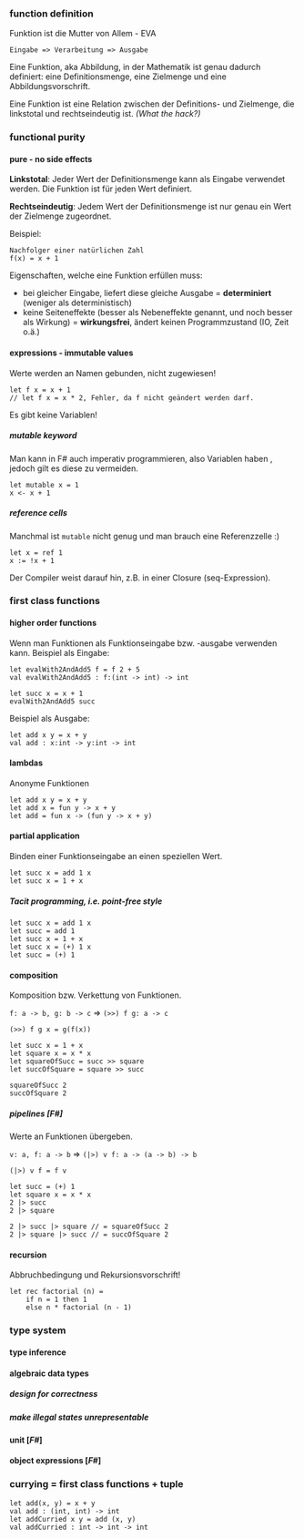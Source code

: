 ### function definition
Funktion ist die Mutter von Allem - EVA

`Eingabe => Verarbeitung => Ausgabe`

Eine Funktion, aka Abbildung, in der Mathematik ist genau dadurch definiert: eine Definitionsmenge, eine Zielmenge und eine Abbildungsvorschrift.

Eine Funktion ist eine Relation zwischen der Definitions- und Zielmenge, die linkstotal und rechtseindeutig ist. *(What the hack?)*

### functional purity
#### pure - no side effects

**Linkstotal**: Jeder Wert der Definitionsmenge kann als Eingabe verwendet werden. Die Funktion ist für jeden Wert definiert.

**Rechtseindeutig**: Jedem Wert der Definitionsmenge ist nur genau ein Wert der Zielmenge zugeordnet.

Beispiel:
```
Nachfolger einer natürlichen Zahl
f(x) = x + 1
```

Eigenschaften, welche eine Funktion erfüllen muss:
* bei gleicher Eingabe, liefert diese gleiche Ausgabe
    = **determiniert** (weniger als deterministisch)
* keine Seiteneffekte (besser als Nebeneffekte genannt, und noch besser als Wirkung)
    = **wirkungsfrei**, ändert keinen Programmzustand (IO, Zeit o.ä.)

#### expressions - immutable values
Werte werden an Namen gebunden, nicht zugewiesen!
```
let f x = x + 1
// let f x = x * 2, Fehler, da f nicht geändert werden darf.
```
Es gibt keine Variablen!
##### mutable keyword
Man kann in F# auch imperativ programmieren, also Variablen haben , jedoch gilt es diese zu vermeiden.
```
let mutable x = 1
x <- x + 1
```
##### reference cells
Manchmal ist `mutable` nicht genug und man brauch eine Referenzzelle :)
```
let x = ref 1
x := !x + 1
```

Der Compiler weist darauf hin, z.B. in einer Closure (seq-Expression).

### first class functions
#### higher order functions
Wenn man Funktionen als Funktionseingabe bzw. -ausgabe verwenden kann.
Beispiel als Eingabe:
```
let evalWith2AndAdd5 f = f 2 + 5
val evalWith2AndAdd5 : f:(int -> int) -> int

let succ x = x + 1
evalWith2AndAdd5 succ
```
Beispiel als Ausgabe:
```
let add x y = x + y
val add : x:int -> y:int -> int
```
#### lambdas
Anonyme Funktionen
```
let add x y = x + y
let add x = fun y -> x + y
let add = fun x -> (fun y -> x + y)
```
#### partial application
Binden einer Funktionseingabe an einen speziellen Wert.
```
let succ x = add 1 x
let succ x = 1 + x
```
##### Tacit programming, i.e. *point-free style*
```
let succ x = add 1 x
let succ = add 1
let succ x = 1 + x
let succ x = (+) 1 x
let succ = (+) 1
```
#### composition
Komposition bzw. Verkettung von Funktionen.

`f: a -> b, g: b -> c` => `(>>) f g: a -> c`

`(>>) f g x = g(f(x))`
```
let succ x = 1 + x
let square x = x * x
let squareOfSucc = succ >> square
let succOfSquare = square >> succ

squareOfSucc 2
succOfSquare 2
```
##### pipelines [*F#*]
Werte an Funktionen übergeben.

`v: a, f: a -> b` => `(|>) v f: a -> (a -> b) -> b`

`(|>) v f = f v`
```
let succ = (+) 1
let square x = x * x
2 |> succ
2 |> square
```
```
2 |> succ |> square // = squareOfSucc 2
2 |> square |> succ // = succOfSquare 2
```
#### recursion
Abbruchbedingung und Rekursionsvorschrift!
```
let rec factorial (n) =
    if n = 1 then 1
    else n * factorial (n - 1)
```
### type system
#### type inference
#### algebraic data types
##### design for correctness
##### make illegal states unrepresentable
#### unit [*F#*]
#### object expressions [*F#*]

### currying = first class functions + tuple
```
let add(x, y) = x + y
val add : (int, int) -> int
let addCurried x y = add (x, y)
val addCurried : int -> int -> int
```
